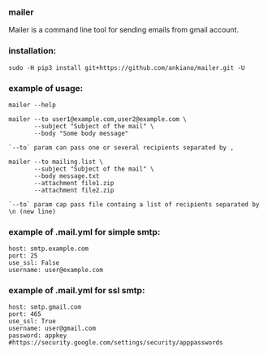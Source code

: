 ### mailer
Mailer is a command line tool for sending emails from gmail account.

### installation:
    sudo -H pip3 install git+https://github.com/ankiano/mailer.git -U

### example of usage:

    mailer --help

    mailer --to user1@example.com,user2@example.com \
           --subject "Subject of the mail" \
           --body "Some body message"

    `--to` param can pass one or several recipients separated by ,

    mailer --to mailing.list \
           --subject "Subject of the mail" \
           --body message.txt
           --attachment file1.zip
           --attachment file2.zip

    `--to` param cap pass file containg a list of recipients separated by \n (new line)

### example of .mail.yml for simple smtp:

    host: smtp.example.com
    port: 25
    use_ssl: False
    username: user@example.com

### example of .mail.yml for ssl smtp:

    host: smtp.gmail.com
    port: 465
    use_ssl: True
    username: user@gmail.com
    password: appkey
    #https://security.google.com/settings/security/apppasswords
